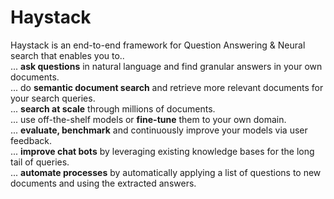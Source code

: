 # Haystack

Haystack is an end-to-end framework for Question Answering & Neural search that enables you to..  
... **ask questions** in natural language and find granular answers in your own documents.  
... do **semantic document search** and retrieve more relevant documents for your search queries.  
... **search at scale** through millions of documents.  
... use off-the-shelf models or **fine-tune** them to your own domain.  
... **evaluate, benchmark** and continuously improve your models via user feedback.  
... **improve chat bots** by leveraging existing knowledge bases for the long tail of queries.  
... **automate processes** by automatically applying a list of questions to new documents and using the extracted answers.  
